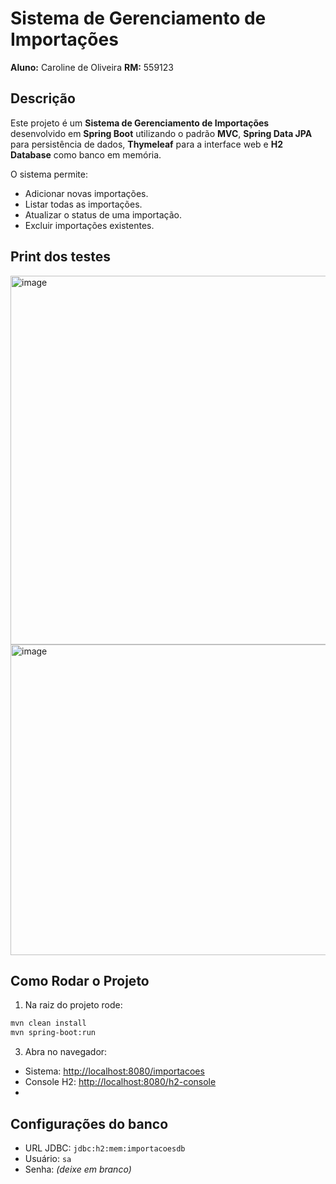 # Sistema de Gerenciamento de Importações


**Aluno:** Caroline de Oliveira
**RM:** 559123


## Descrição


Este projeto é um **Sistema de Gerenciamento de Importações** desenvolvido em **Spring Boot** utilizando o padrão **MVC**, **Spring Data JPA** para persistência de dados, **Thymeleaf** para a interface web e **H2 Database** como banco em memória.


O sistema permite:


- Adicionar novas importações.
- Listar todas as importações.
- Atualizar o status de uma importação.
- Excluir importações existentes.

## Print dos testes
<img width="1366" height="590" alt="image" src="https://github.com/user-attachments/assets/9104fd1f-cc8d-46d5-9bf9-eaca3c7fea71" />
<img width="927" height="497" alt="image" src="https://github.com/user-attachments/assets/4b330dc1-d261-495e-b841-ebf89a4e322b" />






## Como Rodar o Projeto

1. Na raiz do projeto rode:

```bash
mvn clean install
mvn spring-boot:run
```

3. Abra no navegador:  
- Sistema: [http://localhost:8080/importacoes](http://localhost:8080/importacoes)  
- Console H2: [http://localhost:8080/h2-console](http://localhost:8080/h2-console)
- 
## Configurações do banco 
- URL JDBC: `jdbc:h2:mem:importacoesdb`  
- Usuário: `sa`  
- Senha: *(deixe em branco)*
